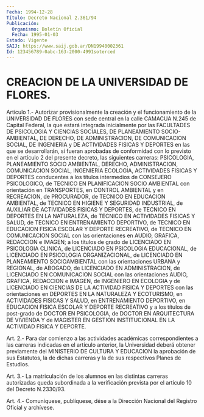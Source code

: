 ```yaml
---
Fecha: 1994-12-28
Título: Decreto Nacional 2.361/94
Publicación:
  Organismo: Boletín Oficial
  Fecha: 1995-01-03
Estado: Vigente
SAIJ: https://www.saij.gob.ar/DN19940002361
Id: 123456789-0abc-163-2000-4991soterced
---
```

# CREACION DE LA UNIVERSIDAD DE FLORES.

<a id="1"></a>
Artículo  1.-  Autorizar  provisionalmente  la  creación  y el funcionamiento  de  la UNIVERSIDAD DE FLORES con sede central en la calle CAMACUA N.245 de  Capital  Federal,  la  que estará integrada inicialmente por las FACULTADES DE PSICOLOGIA Y  CIENCIAS SOCIALES, DE PLANEAMIENTO SOCIO-AMBIENTAL, DE DERECHO, DE ADMINISTRACION,  DE COMUNICACION  SOCIAL,  DE  INGENIERIA  y  DE  ACTIVIDADES FISICAS Y DEPORTES  en  las  que  se  desarrollarán, si fueran  aprobadas  de conformidad con lo previsto en  el artículo 2 del presente decreto, las siguientes carreras: PSICOLOGIA,  PLANEAMIENTO SOCIO AMBIENTAL, DERECHO, ADMINISTRACION, COMUNICACION SOCIAL,  INGENIERIA ECOLOGIA, ACTIVIDADES    FISICAS  Y  DEPORTES  conducentes  a  los    títulos intermedios de CONSEJERO  PSICOLOGICO,  de TECNICO EN PLANIFICACION SOCIO  AMBIENTAL  con  orientación  en  TRANSPORTES,    en  CONTROL AMBIENTAL  y  en RECREACION, de PROCURADOR, de TECNICO EN EDUCACION AMBIENTAL,  de  TECNICO  EN  HIGIENE  Y  SEGURIDAD  INDUSTRIAL,  de AUXILIAR DE ACTIVIDADES  FISICAS Y DEPORTES, de TECNICO EN DEPORTES EN LA NATURALEZA, de TECNICO  EN  ACTIVIDADES  FISICAS  Y SALUD, de TECNICO EN ENTRENAMIENTO DEPORTIVO, de TECNICO EN EDUCACION  FISICA ESCOLAR  Y  DEPORTE  RECREATIVO,  de TECNICO EN COMUNICACION SOCIAL con las orientaciones en AUDIO, GRAFICA,  REDACCION e IMAGEN; a los títulos  de  grado  de  LICENCIADO  EN  PSICOLOGIA    CLINICA,   de LICENCIADO  EN  PSICOLOGIA EDUCACIONAL, de LICENCIADO EN PSICOLOGIA ORGANIZACIONAL, de  LICENCIADO  EN  PLANEAMIENTO SOCIOAMBIENTAL con las orientaciones URBANA y REGIONAL,  de  ABOGADO, de LICENCIADO EN ADMINISTRACION,  de  LICENCIADO  EN  COMUNICACION  SOCIAL  con  las orientaciones AUDIO, GRAFICA, REDACCION  e  IMAGEN, de INGENIERO EN ECOLOGIA  y  de  LICENCIADO  EN CIENCIAS DE LA ACTIVIDAD  FISICA  Y DEPORTES con las orientaciones  en  DEPORTES  EN  LA  NATURALEZA  Y ECOTURISMO,  en  ACTIVIDADES  FISICAS  Y  SALUD,  en  ENTRENAMIENTO DEPORTIVO,  en  EDUCACION FISICA ESCOLAR Y DEPORTE RECREATIVO  y  a los títulos de post-grado  de  DOCTOR  EN  PSICOLOGIA, de DOCTOR EN ARQUITECTURA DE VIVIENDA Y de MAGISTER EN GESTION  INSTITUCIONAL EN LA ACTIVIDAD FISICA Y DEPORTE.

<a id="2"></a>
Art.  2.-  Para  dar  comienzo  a  las  actividades académicas correspondientes a las carreras indicadas en el  artículo anterior, la  Universidad  deberá  obtener  previamente  del  MINISTERIO   DE CULTURA  Y  EDUCACION  la aprobación de sus Estatutos, la de dichas carreras y la de sus respectivos Planes de Estudios.

<a id="3"></a>
Art.  3.-  La  matriculación  de  los alumnos en las distintas carreras autorizadas queda subordinada a  la  verificación prevista por el  artículo 10 del Decreto N.2330/93.

<a id="4"></a>
Art. 4.- Comuníquese, publíquese, dése a la Dirección Nacional del Registro Oficial y archívese.